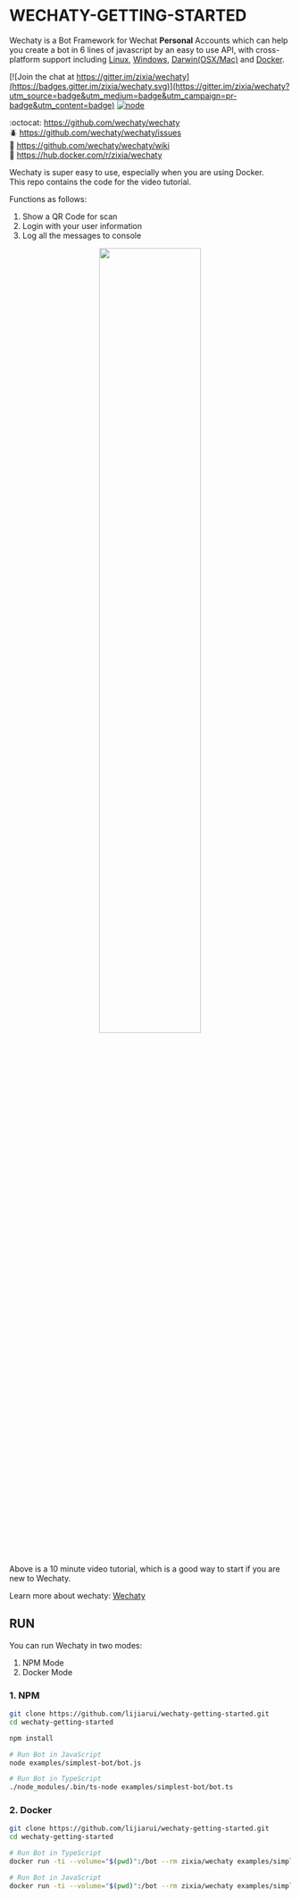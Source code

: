 # WECHATY-GETTING-STARTED

Wechaty is a Bot Framework for Wechat **Personal** Accounts which can help you create a bot in 6 lines of javascript by an easy to use API, with cross-platform support including [Linux](https://travis-ci.org/wechaty/wechaty), [Windows](https://ci.appveyor.com/project/wechaty/wechaty), [Darwin(OSX/Mac)](https://travis-ci.org/wechaty/wechaty) and [Docker](https://circleci.com/gh/wechaty/wechaty).

[![Join the chat at https://gitter.im/zixia/wechaty](https://badges.gitter.im/zixia/wechaty.svg)](https://gitter.im/zixia/wechaty?utm_source=badge&utm_medium=badge&utm_campaign=pr-badge&utm_content=badge)
[![node](https://img.shields.io/node/v/wechaty.svg?maxAge=604800)](https://nodejs.org/)

:octocat: <https://github.com/wechaty/wechaty>  
:beetle: <https://github.com/wechaty/wechaty/issues>  
:book: <https://github.com/wechaty/wechaty/wiki>  
:whale: <https://hub.docker.com/r/zixia/wechaty>  

Wechaty is super easy to use, especially when you are using Docker.   
This repo contains the code for the video tutorial.   

Functions as follows:

1. Show a QR Code for scan
1. Login with your user information
1. Log all the messages to console

<div align="center">
<a target="_blank" href="https://blog.chatie.io/getting-started-wechaty/"><img src="https://cloud.githubusercontent.com/assets/1361891/21722581/3ec957d0-d468-11e6-8888-a91c236e0ba2.jpg" border=0 width="60%"></a>
</div>

Above is a 10 minute video tutorial, which is a good way to start if you are new to Wechaty.

Learn more about wechaty: [Wechaty](https://github.com/chatie/wechaty "Wechaty")

## RUN

You can run Wechaty in two modes:

1. NPM Mode
1. Docker Mode

### 1. NPM

```sh
git clone https://github.com/lijiarui/wechaty-getting-started.git
cd wechaty-getting-started

npm install

# Run Bot in JavaScript
node examples/simplest-bot/bot.js

# Run Bot in TypeScript
./node_modules/.bin/ts-node examples/simplest-bot/bot.ts
```

### 2. Docker

```sh
git clone https://github.com/lijiarui/wechaty-getting-started.git
cd wechaty-getting-started

# Run Bot in TypeScript
docker run -ti --volume="$(pwd)":/bot --rm zixia/wechaty examples/simplest-bot/bot.ts

# Run Bot in JavaScript
docker run -ti --volume="$(pwd)":/bot --rm zixia/wechaty examples/simplest-bot/bot.js
```

